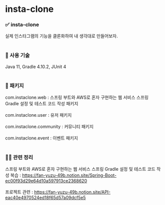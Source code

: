 # insta-clone

### ✅ insta-clone
실제 인스타그램의 기능을 클론화하여 내 생각대로 만들어보자.<br></br>

### 🔧 사용 기술
Java 11, Gradle 4.10.2, JUnit 4 <br></br>

### 📁 패키지
com.instaclone.web : 스프링 부트와 AWS로 혼자 구현하는 웹 서비스 스프링 Gradle 설정 및 테스트 코드 작성 패키지 <br></br>
com.instaclone.user : 유저 패키지  <br></br>
com.instaclone.community : 커뮤니티 패키지  <br></br>
com.instaclone.event : 이벤트 패키지  <br></br>

### 👨‍💻 관련 정리
스프링 부트와 AWS로 혼자 구현하는 웹 서비스 스프링 Gradle 설정 및 테스트 코드 작성 복습 : https://fan-yuzu-49b.notion.site/Spring-Boot-ec00f93d29e64d10a597913ce2368620 <br></br>
프로젝트 관련 : https://fan-yuzu-49b.notion.site/API-eac40e4970524ed18f65d57a09dcf5e5
